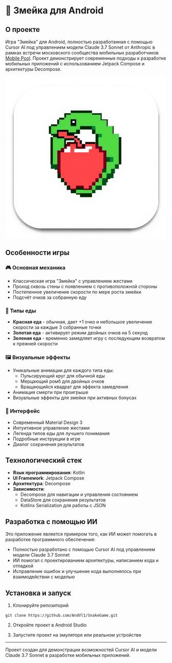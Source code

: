 # 🐍 Змейка для Android

## О проекте

Игра "Змейка" для Android, полностью разработанная с помощью Cursor AI под управлением модели Claude 3.7 Sonnet от Anthropic в рамках встречи московского сообщества мобильных разработчиков [Mobile Pool](https://t.me/+4_MztHl5hSM4OGUy).
Проект демонстрирует современные подходы к разработке мобильных приложений с использованием Jetpack Compose и архитектуры Decompose.

![Змейка для Android](https://github.com/AndVl1/SnakeGame/blob/main/app/src/main/res/playstore-icon.png)

## Особенности игры

### 🎮 Основная механика
- Классическая игра "Змейка" с управлением жестами
- Проход сквозь стены с появлением с противоположной стороны
- Постепенное увеличение скорости по мере роста змейки
- Подсчёт очков за собранную еду

### 🍎 Типы еды
- **Красная еда** - обычная, дает +1 очко и небольшое увеличение скорости за каждые 3 собранные точки
- **Золотая еда** - активирует режим двойных очков на 5 секунд
- **Зеленая еда** - временно замедляет игру с последующим возвратом к прежней скорости

### 🖼️ Визуальные эффекты
- Уникальные анимации для каждого типа еды:
  - Пульсирующий круг для обычной еды
  - Мерцающий ромб для двойных очков
  - Вращающийся квадрат для эффекта замедления
- Анимация смерти при проигрыше
- Визуальные эффекты для змейки при активных бонусах

### 📱 Интерфейс
- Современный Material Design 3
- Интуитивное управление жестами
- Легенда типов еды для лучшего понимания
- Подробные инструкции в игре
- Диалог сохранения результатов

## Технологический стек

- **Язык программирования**: Kotlin
- **UI Framework**: Jetpack Compose
- **Архитектура**: Decompose
- **Зависимости**:
  - Decompose для навигации и управления состоянием
  - DataStore для сохранения результатов
  - Kotlinx Serialization для работы с JSON

## Разработка с помощью ИИ

Это приложение является примером того, как ИИ может помогать в разработке программного обеспечения:

- Полностью разработано с помощью Cursor AI под управлением модели Claude 3.7 Sonnet
- ИИ помогал с проектированием архитектуры, написанием кода и отладкой
- Исправление ошибок и улучшение кода выполнялось при взаимодействии с моделью

## Установка и запуск

1. Клонируйте репозиторий
```
git clone https://github.com/AndVl1/SnakeGame.git
```

2. Откройте проект в Android Studio

3. Запустите проект на эмуляторе или реальном устройстве

---

Проект создан для демонстрации возможностей Cursor AI и модели Claude 3.7 Sonnet в разработке мобильных приложений. 
